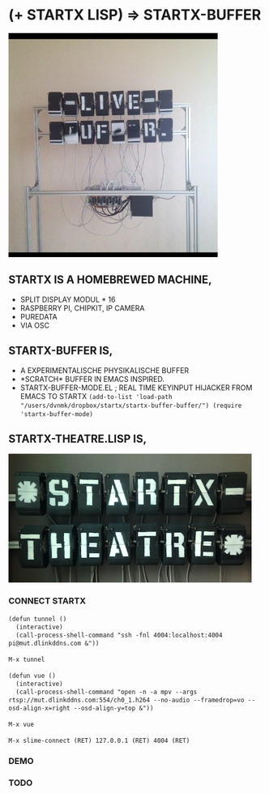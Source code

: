 # (+ STARTX LISP) => STARTX-BUFFER
![foto](media/startx-buffer_probe.png)

## STARTX IS A HOMEBREWED MACHINE,
* SPLIT DISPLAY MODUL * 16
* RASPBERRY PI, CHIPKIT, IP CAMERA
* PUREDATA
* VIA OSC

## STARTX-BUFFER IS,
* A EXPERIMENTALISCHE PHYSIKALISCHE BUFFER
* \*SCRATCH\* BUFFER IN EMACS INSPIRED.
* STARTX-BUFFER-MODE.EL ; REAL TIME KEYINPUT HIJACKER FROM EMACS TO STARTX
`
    (add-to-list 'load-path "/users/dvnmk/dropbox/startx/startx-buffer-buffer/")
    (require 'startx-buffer-mode)
`
## STARTX-THEATRE.LISP IS,
![foto](media/startx-theatre.png)

### CONNECT STARTX
    (defun tunnel ()
      (interactive)
      (call-process-shell-command "ssh -fnl 4004:localhost:4004 pi@mut.dlinkddns.com &"))
    
    M-x tunnel

    (defun vue ()
      (interactive)
      (call-process-shell-command "open -n -a mpv --args rtsp://mut.dlinkddns.com:554/ch0_1.h264 --no-audio --framedrop=vo --osd-align-x=right --osd-align-y=top &"))

    M-x vue

    M-x slime-connect (RET) 127.0.0.1 (RET) 4004 (RET)

### DEMO
### TODO
